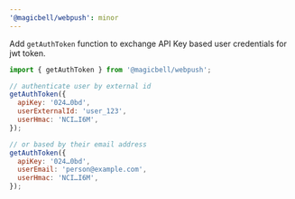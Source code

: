 ```yaml
---
'@magicbell/webpush': minor
---
```


Add `getAuthToken` function to exchange API Key based user credentials for jwt token.

```js
import { getAuthToken } from '@magicbell/webpush';

// authenticate user by external id
getAuthToken({
  apiKey: '024…0bd',
  userExternalId: 'user_123',
  userHmac: 'NCI…I6M',
});

// or based by their email address
getAuthToken({
  apiKey: '024…0bd',
  userEmail: 'person@example.com',
  userHmac: 'NCI…I6M',
});
```
